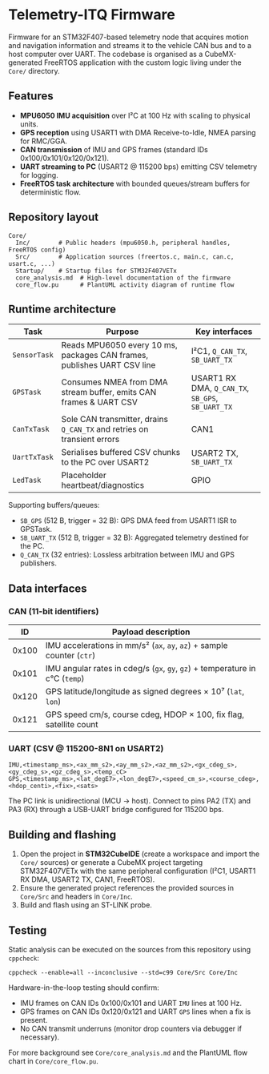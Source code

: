 # Telemetry-ITQ Firmware

Firmware for an STM32F407-based telemetry node that acquires motion and navigation
information and streams it to the vehicle CAN bus and to a host computer over UART.
The codebase is organised as a CubeMX-generated FreeRTOS application with the
custom logic living under the `Core/` directory.

## Features

- **MPU6050 IMU acquisition** over I²C at 100 Hz with scaling to physical units.
- **GPS reception** using USART1 with DMA Receive-to-Idle, NMEA parsing for RMC/GGA.
- **CAN transmission** of IMU and GPS frames (standard IDs 0x100/0x101/0x120/0x121).
- **UART streaming to PC** (USART2 @ 115200 bps) emitting CSV telemetry for logging.
- **FreeRTOS task architecture** with bounded queues/stream buffers for deterministic flow.

## Repository layout

```
Core/
  Inc/        # Public headers (mpu6050.h, peripheral handles, FreeRTOS config)
  Src/        # Application sources (freertos.c, main.c, can.c, usart.c, ...)
  Startup/    # Startup files for STM32F407VETx
  core_analysis.md  # High-level documentation of the firmware
  core_flow.pu      # PlantUML activity diagram of runtime flow
```

## Runtime architecture

| Task            | Purpose                                                                 | Key interfaces                     |
|-----------------|-------------------------------------------------------------------------|------------------------------------|
| `SensorTask`    | Reads MPU6050 every 10 ms, packages CAN frames, publishes UART CSV line | I²C1, `Q_CAN_TX`, `SB_UART_TX`     |
| `GPSTask`       | Consumes NMEA from DMA stream buffer, emits CAN frames & UART CSV       | USART1 RX DMA, `Q_CAN_TX`, `SB_GPS`, `SB_UART_TX` |
| `CanTxTask`     | Sole CAN transmitter, drains `Q_CAN_TX` and retries on transient errors | CAN1                               |
| `UartTxTask`    | Serialises buffered CSV chunks to the PC over USART2                    | USART2 TX, `SB_UART_TX`            |
| `LedTask`       | Placeholder heartbeat/diagnostics                                       | GPIO                               |

Supporting buffers/queues:
- `SB_GPS` (512 B, trigger = 32 B): GPS DMA feed from USART1 ISR to GPSTask.
- `SB_UART_TX` (512 B, trigger = 32 B): Aggregated telemetry destined for the PC.
- `Q_CAN_TX` (32 entries): Lossless arbitration between IMU and GPS publishers.

## Data interfaces

### CAN (11-bit identifiers)

| ID    | Payload description                                                                 |
|-------|---------------------------------------------------------------------------------------|
| 0x100 | IMU accelerations in mm/s² (`ax`, `ay`, `az`) + sample counter (`ctr`)               |
| 0x101 | IMU angular rates in cdeg/s (`gx`, `gy`, `gz`) + temperature in c°C (`temp`)         |
| 0x120 | GPS latitude/longitude as signed degrees × 10⁷ (`lat`, `lon`)                        |
| 0x121 | GPS speed cm/s, course cdeg, HDOP × 100, fix flag, satellite count                   |

### UART (CSV @ 115200-8N1 on USART2)

```
IMU,<timestamp_ms>,<ax_mm_s2>,<ay_mm_s2>,<az_mm_s2>,<gx_cdeg_s>,<gy_cdeg_s>,<gz_cdeg_s>,<temp_cC>
GPS,<timestamp_ms>,<lat_degE7>,<lon_degE7>,<speed_cm_s>,<course_cdeg>,<hdop_centi>,<fix>,<sats>
```

The PC link is unidirectional (MCU → host). Connect to pins PA2 (TX) and PA3 (RX)
through a USB-UART bridge configured for 115200 bps.

## Building and flashing

1. Open the project in **STM32CubeIDE** (create a workspace and import the `Core/`
   sources) or generate a CubeMX project targeting STM32F407VETx with the same
   peripheral configuration (I²C1, USART1 RX DMA, USART2 TX, CAN1, FreeRTOS).
2. Ensure the generated project references the provided sources in `Core/Src` and
   headers in `Core/Inc`.
3. Build and flash using an ST-LINK probe.

## Testing

Static analysis can be executed on the sources from this repository using `cppcheck`:

```
cppcheck --enable=all --inconclusive --std=c99 Core/Src Core/Inc
```

Hardware-in-the-loop testing should confirm:
- IMU frames on CAN IDs 0x100/0x101 and UART `IMU` lines at 100 Hz.
- GPS frames on CAN IDs 0x120/0x121 and UART `GPS` lines when a fix is present.
- No CAN transmit underruns (monitor drop counters via debugger if necessary).

For more background see `Core/core_analysis.md` and the PlantUML flow chart in
`Core/core_flow.pu`.

